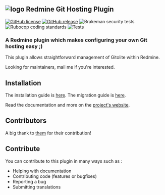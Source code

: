 ## ![logo](https://raw.github.com/jbox-web/redmine_git_hosting/gh-pages/images/git_logo.png) Redmine Git Hosting Plugin

[![GitHub license](https://img.shields.io/github/license/jbox-web/redmine_git_hosting.svg)](https://github.com/jbox-web/redmine_git_hosting/blob/devel/LICENSE)
[![GitHub release](https://img.shields.io/github/release/jbox-web/redmine_git_hosting.svg)](https://github.com/jbox-web/redmine_git_hosting/releases/latest)
![Brakeman security tests](../../workflows/Run%20Brakeman/badge.svg)
![Rubocop coding standards](../../workflows/Run%20Rubocop/badge.svg)
![Tests](../../workflows/Test/badge.svg)

### A Redmine plugin which makes configuring your own Git hosting easy ;)

This plugin allows straightforward management of Gitolite within Redmine.

Looking for maintainers, mail me if you're interested.

## Installation

The installation guide is [here](http://redmine-git-hosting.io/get_started/). The migration guide is [here](http://redmine-git-hosting.io/how-to/migrate/).

Read the documentation and more on the [project's website](http://redmine-git-hosting.io/).

## Contributors

A big thank to [them](https://github.com/jbox-web/redmine_git_hosting/blob/devel/AUTHORS) for their contribution!

## Contribute

You can contribute to this plugin in many ways such as :
* Helping with documentation
* Contributing code (features or bugfixes)
* Reporting a bug
* Submitting translations
